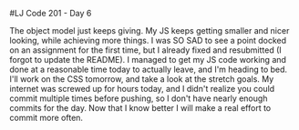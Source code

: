 #LJ Code 201 - Day 6

The object model just keeps giving. My JS keeps getting smaller and nicer looking, while achieving more things. I was SO SAD to see a point docked on an assignment for the first time, but I already fixed and resubmitted (I forgot to update the README). I managed to get my JS code working and done at a reasonable time today to actually leave, and I'm heading to bed. I'll work on the CSS tomorrow, and take a look at the stretch goals. My internet was screwed up for hours today, and I didn't realize you could commit multiple times before pushing, so I don't have nearly enough commits for the day. Now that I know better I will make a real effort to commit more often.

